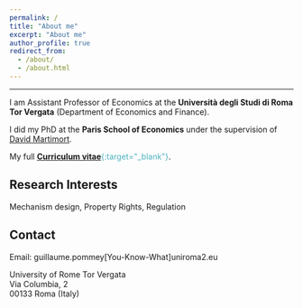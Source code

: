 ```yaml
---
permalink: /
title: "About me"
excerpt: "About me"
author_profile: true
redirect_from: 
  - /about/
  - /about.html
---
```

------------------

I am Assistant Professor of Economics at the **Università degli Studi di Roma Tor Vergata** (Department of Economics and Finance).

I did my PhD at the **Paris School of Economics** under the supervision of [David Martimort](https://sites.google.com/site/martimortdavid/).

My full <span style="color:#4CB1BD;">[**Curriculum vitae**](../files/CV_Pommey_Permanent.pdf){:target="_blank"}</span>.


Research Interests
------------------

Mechanism design, Property Rights, Regulation

Contact
-----------------

Email: guillaume.pommey[You-Know-What]uniroma2.eu

University of Rome Tor Vergata <br/>
Via Columbia, 2 <br/>
00133 Roma (Italy)


